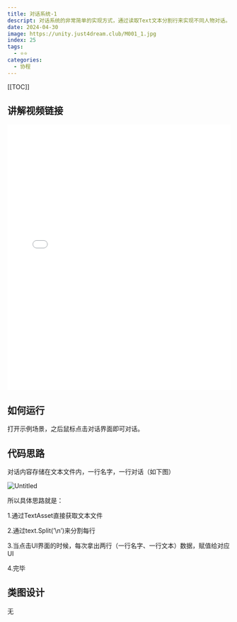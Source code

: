 ```yaml
---
title: 对话系统-1
descript: 对话系统的非常简单的实现方式，通过读取Text文本分割行来实现不同人物对话。
date: 2024-04-30
image: https://unity.just4dream.club/M001_1.jpg
index: 25
tags:
  - ⭐️⭐️
categories:
  - 协程
---
```


[[TOC]]

## 讲解视频链接
<iframe
  src="//player.bilibili.com/player.html?isOutside=true&aid=80749228&bvid=BV1WJ411Y71J&cid=138200417&p=1&high_quality=1&danmaku=1&as_wide=1"
  allowfullscreen="allowfullscreen"
  width="100%"
  height="600"
  scrolling="no"
  frameborder="0"
  sandbox="allow-top-navigation allow-same-origin allow-forms allow-scripts"
>
</iframe>

## 如何运行
打开示例场景，之后鼠标点击对话界面即可对话。

## 代码思路
对话内容存储在文本文件内，一行名字，一行对话（如下图）

![Untitled](https://prod-files-secure.s3.us-west-2.amazonaws.com/c3059dad-22d2-42f5-9dcb-56863fb7e00e/f4f0c584-e580-4a6f-8cfe-44fc6895c15c/Untitled.png)

所以具体思路就是：

1.通过TextAsset直接获取文本文件

2.通过text.Split(’\n’)来分割每行

3.当点击UI界面的时候，每次拿出两行（一行名字、一行文本）数据，赋值给对应UI

4.完毕
## 类图设计
无
